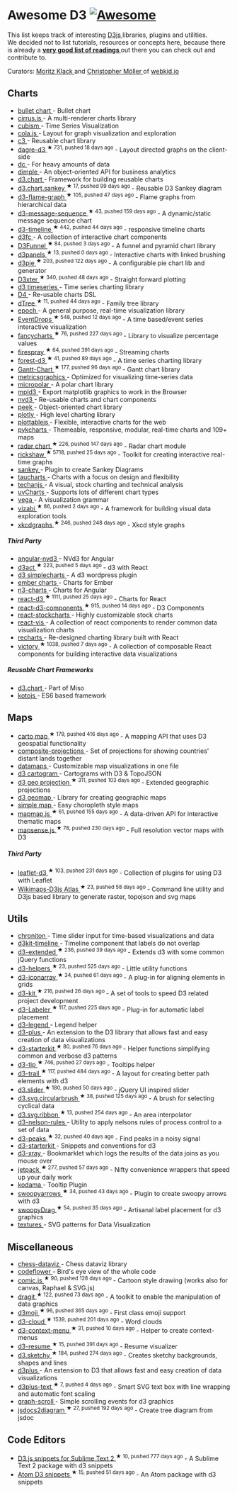 <h1>
 Awesome D3
 <a href="https://github.com/sindresorhus/awesome">
  <img alt="Awesome" src="https://cdn.rawgit.com/sindresorhus/awesome/d7305f38d29fed78fa85652e3a63e154dd8e8829/media/badge.svg"/>
 </a>
</h1>
<p>
 This list keeps track of interesting
 <a href="http://d3js.org">
  D3js
 </a>
 libraries, plugins and utilities.
 <br/>
 We decided not to list tutorials, resources or concepts here, because there is already a
 <strong>
  <a href="https://github.com/mbostock/d3/wiki/Tutorials">
   very good list of readings
  </a>
 </strong>
 out there you can check out and contribute to.
</p>
<p>
 Curators:
 <a href="https://twitter.com/moklick">
  Moritz Klack
 </a>
 and
 <a href="https://twitter.com/chrtze">
  Christopher Möller
 </a>
 of
 <a href="http://www.webkid.io">
  webkid.io
 </a>
</p>
<h2>
 Charts
</h2>
<ul>
 <li>
  <a href="https://github.com/d3/d3-plugins/tree/master/bullet">
   bullet chart
  </a>
  - Bullet chart
 </li>
 <li>
  <a href="http://planet-os.github.io/cirrusjs/">
   cirrus.js
  </a>
  - A multi-renderer charts library
 </li>
 <li>
  <a href="https://square.github.io/cubism/">
   cubism
  </a>
  - Time Series Visualization
 </li>
 <li>
  <a href="http://marvl.infotech.monash.edu/webcola/">
   cola.js
  </a>
  - Layout for graph visualization and exploration
 </li>
 <li>
  <a href="http://c3js.org/">
   c3
  </a>
  - Reusable chart library
 </li>
 <li>
  <a href="https://github.com/cpettitt/dagre-d3">
   dagre-d3
  </a>
  <sup>
   &#9733 731, pushed 18 days ago
  </sup>
  - Layout directed graphs on the client-side
 </li>
 <li>
  <a href="http://dc-js.github.io/dc.js/">
   dc
  </a>
  - For heavy amounts of data
 </li>
 <li>
  <a href="http://dimplejs.org">
   dimple
  </a>
  - An object-oriented API for business analytics
 </li>
 <li>
  <a href="http://misoproject.com/d3-chart/">
   d3.chart
  </a>
  - Framework for building reusable charts
 </li>
 <li>
  <a href="https://github.com/q-m/d3.chart.sankey">
   d3.chart.sankey
  </a>
  <sup>
   &#9733 17, pushed 99 days ago
  </sup>
  - Reusable D3 Sankey diagram
 </li>
 <li>
  <a href="https://github.com/spiermar/d3-flame-graph">
   d3-flame-graph
  </a>
  <sup>
   &#9733 105, pushed 47 days ago
  </sup>
  - Flame graphs from hierarchical data
 </li>
 <li>
  <a href="https://github.com/koudelka/d3-message-sequence">
   d3-message-sequence
  </a>
  <sup>
   &#9733 43, pushed 159 days ago
  </sup>
  - A dynamic/static message sequence chart
 </li>
 <li>
  <a href="https://github.com/commodityvectors/d3-timeline">
   d3-timeline
  </a>
  <sup>
   &#9733 442, pushed 44 days ago
  </sup>
  - responsive timeline charts
 </li>
 <li>
  <a href="http://scottlogic.github.io/d3fc/">
   d3fc
  </a>
  - A collection of interactive chart components
 </li>
 <li>
  <a href="https://github.com/jakezatecky/d3-funnel">
   D3Funnel
  </a>
  <sup>
   &#9733 84, pushed 3 days ago
  </sup>
  - A funnel and pyramid chart library
 </li>
 <li>
  <a href="https://github.com/kbroman/d3panels">
   d3panels
  </a>
  <sup>
   &#9733 13, pushed 0 days ago
  </sup>
  - Interactive charts with linked brushing
 </li>
 <li>
  <a href="https://github.com/benkeen/d3pie">
   d3pie
  </a>
  <sup>
   &#9733 203, pushed 122 days ago
  </sup>
  - A configurable pie chart lib and generator
 </li>
 <li>
  <a href="https://github.com/NathanEpstein/D3xter">
   D3xter
  </a>
  <sup>
   &#9733 340, pushed 48 days ago
  </sup>
  - Straight forward plotting
 </li>
 <li>
  <a href="http://mcaule.github.io/d3-timeseries/">
   d3 timeseries
  </a>
  - Time series charting library
 </li>
 <li>
  <a href="http://visible.io/">
   D4
  </a>
  - Re-usable charts DSL
 </li>
 <li>
  <a href="https://github.com/ErikGartner/dTree">
   dTree
  </a>
  <sup>
   &#9733 11, pushed 44 days ago
  </sup>
  - Family tree library
 </li>
 <li>
  <a href="http://epochjs.github.io/epoch/">
   epoch
  </a>
  - A general purpose, real-time visualization library
 </li>
 <li>
  <a href="https://github.com/marmelab/EventDrops">
   EventDrops
  </a>
  <sup>
   &#9733 548, pushed 12 days ago
  </sup>
  - A time based/event series interactive visualization
 </li>
 <li>
  <a href="https://github.com/ahoiin/Fancycharts.js">
   fancycharts
  </a>
  <sup>
   &#9733 76, pushed 227 days ago
  </sup>
  - Library to visualize percentage values
 </li>
 <li>
  <a href="https://github.com/boundary/firespray">
   firespray
  </a>
  <sup>
   &#9733 64, pushed 391 days ago
  </sup>
  - Streaming charts
 </li>
 <li>
  <a href="https://github.com/robinfhu/forest-d3">
   forest-d3
  </a>
  <sup>
   &#9733 41, pushed 89 days ago
  </sup>
  - A time series charting library
 </li>
 <li>
  <a href="https://github.com/dk8996/Gantt-Chart">
   Gantt-Chart
  </a>
  <sup>
   &#9733 177, pushed 96 days ago
  </sup>
  - Gantt chart library
 </li>
 <li>
  <a href="http://metricsgraphicsjs.org/">
   metricsgraphics
  </a>
  - Optimized for visualizing time-series data
 </li>
 <li>
  <a href="http://micropolar.org/">
   micropolar
  </a>
  - A polar chart library
 </li>
 <li>
  <a href="http://mpld3.github.io/">
   mpld3
  </a>
  - Export matplotlib graphics to work in the Browser
 </li>
 <li>
  <a href="http://nvd3.org/">
   nvd3
  </a>
  - Re-usable charts and chart components
 </li>
 <li>
  <a href="http://mtmacdonald.github.io/peek">
   peek
  </a>
  - Object-oriented chart library
 </li>
 <li>
  <a href="https://github.com/plotly/plotly.js/">
   plotly
  </a>
  - High level charting library
 </li>
 <li>
  <a href="http://plottablejs.org/">
   plottablejs
  </a>
  - Flexible, interactive charts for the web
 </li>
 <li>
  <a href="http://pykcharts.com/">
   pykcharts
  </a>
  - Themeable, responsive, modular, real-time charts and 109+ maps
 </li>
 <li>
  <a href="https://github.com/alangrafu/radar-chart-d3">
   radar chart
  </a>
  <sup>
   &#9733 226, pushed 147 days ago
  </sup>
  - Radar chart module
 </li>
 <li>
  <a href="https://github.com/shutterstock/rickshaw">
   rickshaw
  </a>
  <sup>
   &#9733 5718, pushed 25 days ago
  </sup>
  - Toolkit for creating interactive real-time graphs
 </li>
 <li>
  <a href="https://github.com/d3/d3-plugins/tree/master/sankey">
   sankey
  </a>
  - Plugin to create Sankey Diagrams
 </li>
 <li>
  <a href="https://www.taucharts.com/">
   taucharts
  </a>
  - Charts with a focus on design and flexibility
 </li>
 <li>
  <a href="http://techanjs.org/">
   techanjs
  </a>
  - A visual, stock charting and technical analysis
 </li>
 <li>
  <a href="http://imaginea.github.io/uvCharts/index.html">
   uvCharts
  </a>
  - Supports lots of different chart types
 </li>
 <li>
  <a href="http://trifacta.github.io/vega/">
   vega
  </a>
  - A visualization grammar
 </li>
 <li>
  <a href="https://github.com/Gapminder/vizabi">
   vizabi
  </a>
  <sup>
   &#9733 86, pushed 2 days ago
  </sup>
  - A framework for building visual data exploration tools
 </li>
 <li>
  <a href="https://github.com/imkevinxu/xkcdgraphs">
   xkcdgraphs
  </a>
  <sup>
   &#9733 246, pushed 248 days ago
  </sup>
  - Xkcd style graphs
 </li>
</ul>
<h5>
 Third Party
</h5>
<ul>
 <li>
  <a href="http://krispo.github.io/angular-nvd3">
   angular-nvd3
  </a>
  - NVd3 for Angular
 </li>
 <li>
  <a href="https://github.com/AnSavvides/d3act">
   d3act
  </a>
  <sup>
   &#9733 223, pushed 5 days ago
  </sup>
  - d3 with React
 </li>
 <li>
  <a href="https://wordpress.org/plugins/d3-simplecharts/">
   d3 simplecharts
  </a>
  - A d3 wordpress plugin
 </li>
 <li>
  <a href="http://addepar.github.io/#/ember-charts/overview">
   ember charts
  </a>
  - Charts for Ember
 </li>
 <li>
  <a href="http://n3-charts.github.io/line-chart/#/">
   n3-charts
  </a>
  - Charts for Angular
 </li>
 <li>
  <a href="https://github.com/esbullington/react-d3">
   react-d3
  </a>
  <sup>
   &#9733 1111, pushed 25 days ago
  </sup>
  - Charts for React
 </li>
 <li>
  <a href="https://github.com/codesuki/react-d3-components">
   react-d3-components
  </a>
  <sup>
   &#9733 915, pushed 14 days ago
  </sup>
  - D3 Components
 </li>
 <li>
  <a href="http://rrag.github.io/react-stockcharts">
   react-stockcharts
  </a>
  - Highly customizable stock charts
 </li>
 <li>
  <a href="https://github.com/uber-common/react-vis">
   react-vis
  </a>
  - A collection of react components to render common data visualization charts
 </li>
 <li>
  <a href="http://recharts.org/">
   recharts
  </a>
  - Re-designed charting library built with React
 </li>
 <li>
  <a href="https://github.com/FormidableLabs/victory">
   victory
  </a>
  <sup>
   &#9733 1038, pushed 7 days ago
  </sup>
  - A collection of composable React components for building interactive data visualizations
 </li>
</ul>
<h5>
 Reusable Chart Frameworks
</h5>
<ul>
 <li>
  <a href="http://misoproject.com/d3-chart/">
   d3.chart
  </a>
  - Part of Miso
 </li>
 <li>
  <a href="http://kotojs.org/">
   kotojs
  </a>
  - ES6 based framework
 </li>
</ul>
<h2>
 Maps
</h2>
<ul>
 <li>
  <a href="https://github.com/emeeks/d3-carto-map">
   carto map
  </a>
  <sup>
   &#9733 179, pushed 416 days ago
  </sup>
  - A mapping API that uses D3 geospatial functionality
 </li>
 <li>
  <a href="http://rveciana.github.io/d3-composite-projections/">
   composite-projections
  </a>
  - Set of projections for showing countries' distant lands together
 </li>
 <li>
  <a href="http://datamaps.github.io/">
   datamaps
  </a>
  - Customizable map visualizations in one file
 </li>
 <li>
  <a href="http://prag.ma/code/d3-cartogram/">
   d3 cartogram
  </a>
  - Cartograms with D3 & TopoJSON
 </li>
 <li>
  <a href="https://github.com/d3/d3-geo-projection">
   d3 geo projection
  </a>
  <sup>
   &#9733 311, pushed 103 days ago
  </sup>
  - Extended geographic projections
 </li>
 <li>
  <a href="http://d3-geomap.github.io/">
   d3 geomap
  </a>
  - Library for creating geographic maps
 </li>
 <li>
  <a href="http://code.minnpost.com/simple-map-d3/">
   simple map
  </a>
  - Easy choropleth style maps
 </li>
 <li>
  <a href="https://github.com/floledermann/mapmap.js">
   mapmap.js
  </a>
  <sup>
   &#9733 61, pushed 155 days ago
  </sup>
  - A data-driven API for interactive thematic maps
 </li>
 <li>
  <a href="https://github.com/mapsense/mapsense.js">
   mapsense.js
  </a>
  <sup>
   &#9733 78, pushed 230 days ago
  </sup>
  - Full resolution vector maps with D3
 </li>
</ul>
<h5>
 Third Party
</h5>
<ul>
 <li>
  <a href="https://github.com/Asymmetrik/leaflet-d3">
   leaflet-d3
  </a>
  <sup>
   &#9733 103, pushed 231 days ago
  </sup>
  - Collection of plugins for using D3 with Leaflet
 </li>
 <li>
  <a href="https://github.com/WikimapsAtlas/make-modules">
   Wikimaps-D3js Atlas
  </a>
  <sup>
   &#9733 23, pushed 58 days ago
  </sup>
  - Command line utility and D3js based library to generate raster, topojson and svg maps
 </li>
</ul>
<h2>
 Utils
</h2>
<ul>
 <li>
  <a href="https://github.com/tmcw/chroniton">
   chroniton
  </a>
  - Time slider input for time-based visualizations and data
 </li>
 <li>
  <a href="http://kristw.github.io/d3kit-timeline/">
   d3kit-timeline
  </a>
  - Timeline component that labels do not overlap
 </li>
 <li>
  <a href="https://github.com/wbkd/d3-extended">
   d3-extended
  </a>
  <sup>
   &#9733 236, pushed 39 days ago
  </sup>
  - Extends d3 with some common jQuery functions
 </li>
 <li>
  <a href="https://github.com/bahmutov/d3-helpers">
   d3-helpers
  </a>
  <sup>
   &#9733 23, pushed 525 days ago
  </sup>
  - Little utility functions
 </li>
 <li>
  <a href="https://github.com/tomgp/d3-iconarray">
   d3-iconarray
  </a>
  <sup>
   &#9733 34, pushed 61 days ago
  </sup>
  - A plug-in for aligning elements in grids
 </li>
 <li>
  <a href="https://github.com/twitter/d3kit">
   d3-kit
  </a>
  <sup>
   &#9733 216, pushed 26 days ago
  </sup>
  - A set of tools to speed D3 related project development
 </li>
 <li>
  <a href="https://github.com/tinker10/D3-Labeler">
   d3-Labeler
  </a>
  <sup>
   &#9733 117, pushed 225 days ago
  </sup>
  - Plug-in for automatic label placement
 </li>
 <li>
  <a href="http://d3-legend.susielu.com/">
   d3-legend
  </a>
  - Legend helper
 </li>
 <li>
  <a href="http://d3plus.org/">
   d3-plus
  </a>
  - An extension to the D3 library that allows fast and easy creation of data visualizations
 </li>
 <li>
  <a href="https://github.com/1wheel/d3-starterkit">
   d3-starterkit
  </a>
  <sup>
   &#9733 80, pushed 76 days ago
  </sup>
  - Helper functions simplifying common and verbose d3 patterns
 </li>
 <li>
  <a href="https://github.com/Caged/d3-tip">
   d3-tip
  </a>
  <sup>
   &#9733 746, pushed 27 days ago
  </sup>
  - Tooltips helper
 </li>
 <li>
  <a href="https://github.com/bmschmidt/D3-trail">
   d3-trail
  </a>
  <sup>
   &#9733 117, pushed 484 days ago
  </sup>
  - A layout for creating better path elements with d3
 </li>
 <li>
  <a href="https://github.com/MasterMaps/d3-slider">
   d3.slider
  </a>
  <sup>
   &#9733 180, pushed 50 days ago
  </sup>
  - jQuery UI inspired slider
 </li>
 <li>
  <a href="https://github.com/emeeks/d3.svg.circularbrush">
   d3.svg.circularbrush
  </a>
  <sup>
   &#9733 38, pushed 125 days ago
  </sup>
  - A brush for selecting cyclical data
 </li>
 <li>
  <a href="https://github.com/emeeks/d3.svg.ribbon">
   d3.svg.ribbon
  </a>
  <sup>
   &#9733 13, pushed 254 days ago
  </sup>
  - An area interpolator
 </li>
 <li>
  <a href="https://github.com/kiernanmcgowan/d3-nelson-rules">
   d3-nelson-rules
  </a>
  - Utility to apply nelsons rules of process control to a set of data
 </li>
 <li>
  <a href="https://github.com/efekarakus/d3-peaks">
   d3-peaks
  </a>
  <sup>
   &#9733 32, pushed 40 days ago
  </sup>
  - Find peaks in a noisy signal
 </li>
 <li>
  <a href="https://github.com/1wheel/d3-starterkit">
   d3-starterkit
  </a>
  - Snippets and conventions for d3
 </li>
 <li>
  <a href="http://www.vijithassar.com/d3-xray">
   d3-xray
  </a>
  - Bookmarklet which logs the results of the data joins as you mouse over
 </li>
 <li>
  <a href="https://github.com/gka/d3-jetpack">
   jetpack
  </a>
  <sup>
   &#9733 277, pushed 57 days ago
  </sup>
  - Nifty convenience wrappers that speed up your daily work
 </li>
 <li>
  <a href="http://darkmarmot.github.io/kodama/">
   kodama
  </a>
  - Tooltip Plugin
 </li>
 <li>
  <a href="https://github.com/bizweekgraphics/swoopyarrows">
   swoopyarrows
  </a>
  <sup>
   &#9733 34, pushed 43 days ago
  </sup>
  - Plugin to create swoopy arrows with d3
 </li>
 <li>
  <a href="https://github.com/1wheel/swoopy-drag">
   swoopyDrag
  </a>
  <sup>
   &#9733 54, pushed 35 days ago
  </sup>
  - Artisanal label placement for d3 graphics
 </li>
 <li>
  <a href="http://riccardoscalco.github.io/textures/">
   textures
  </a>
  - SVG patterns for Data Visualization
 </li>
</ul>
<h2>
 Miscellaneous
</h2>
<ul>
 <li>
  <a href="http://ebemunk.github.io/chess-dataviz/">
   chess-dataviz
  </a>
  - Chess dataviz library
 </li>
 <li>
  <a href="http://www.redotheweb.com/CodeFlower/">
   codeflower
  </a>
  - Bird's eye view of the whole code
 </li>
 <li>
  <a href="https://github.com/balint42/comic.js">
   comic.js
  </a>
  <sup>
   &#9733 90, pushed 128 days ago
  </sup>
  - Cartoon style drawing (works also for canvas, Raphael & SVG.js)
 </li>
 <li>
  <a href="https://github.com/romsson/dragit">
   dragit
  </a>
  <sup>
   &#9733 122, pushed 73 days ago
  </sup>
  - A toolkit to enable the manipulation of data graphics
 </li>
 <li>
  <a href="https://github.com/mathisonian/d3moji">
   d3moji
  </a>
  <sup>
   &#9733 96, pushed 365 days ago
  </sup>
  - First class emoji support
 </li>
 <li>
  <a href="https://github.com/jasondavies/d3-cloud">
   d3-cloud
  </a>
  <sup>
   &#9733 1539, pushed 201 days ago
  </sup>
  - Word clouds
 </li>
 <li>
  <a href="https://github.com/patorjk/d3-context-menu">
   d3-context-menu
  </a>
  <sup>
   &#9733 31, pushed 10 days ago
  </sup>
  - Helper to create context-menus
 </li>
 <li>
  <a href="https://github.com/glena/d3-resume">
   d3-resume
  </a>
  <sup>
   &#9733 15, pushed 391 days ago
  </sup>
  - Resume visualizer
 </li>
 <li>
  <a href="https://github.com/sebastian-meier/d3.sketchy">
   d3.sketchy
  </a>
  <sup>
   &#9733 184, pushed 274 days ago
  </sup>
  - Creates sketchy backgrounds, shapes and lines
 </li>
 <li>
  <a href="http://d3plus.org/">
   d3plus
  </a>
  - An extension to D3 that allows fast and easy creation of data visualizations
 </li>
 <li>
  <a href="https://github.com/d3plus/d3plus-text">
   d3plus-text
  </a>
  <sup>
   &#9733 7, pushed 4 days ago
  </sup>
  - Smart SVG text box with line wrapping and automatic font scaling
 </li>
 <li>
  <a href="http://1wheel.github.io/graph-scroll/">
   graph-scroll
  </a>
  - Simple scrolling events for d3 graphics
 </li>
 <li>
  <a href="https://github.com/amcmillan01/jsdoc2diagram">
   jsdocs2diagram
  </a>
  <sup>
   &#9733 27, pushed 192 days ago
  </sup>
  - Create tree diagram from jsdoc
 </li>
</ul>
<h2>
 Code Editors
</h2>
<ul>
 <li>
  <a href="https://github.com/fabriciotav/d3-snippets-for-sublime-text-2">
   D3.js snippets for Sublime Text 2
  </a>
  <sup>
   &#9733 10, pushed 777 days ago
  </sup>
  - A Sublime Text 2 package with d3 snippets
 </li>
 <li>
  <a href="https://github.com/martgnz/d3-snippets">
   Atom D3 snippets
  </a>
  <sup>
   &#9733 15, pushed 51 days ago
  </sup>
  - An Atom package with d3 snippets
 </li>
</ul>
